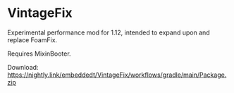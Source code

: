 # VintageFix

Experimental performance mod for 1.12, intended to expand upon and replace FoamFix.

Requires MixinBooter.

Download: https://nightly.link/embeddedt/VintageFix/workflows/gradle/main/Package.zip
